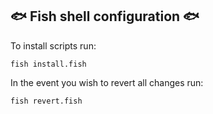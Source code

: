 ## :fish: Fish shell configuration :fish:

To install scripts run: 
```
fish install.fish
```
In the event you wish to revert all changes run:
```
fish revert.fish
```

